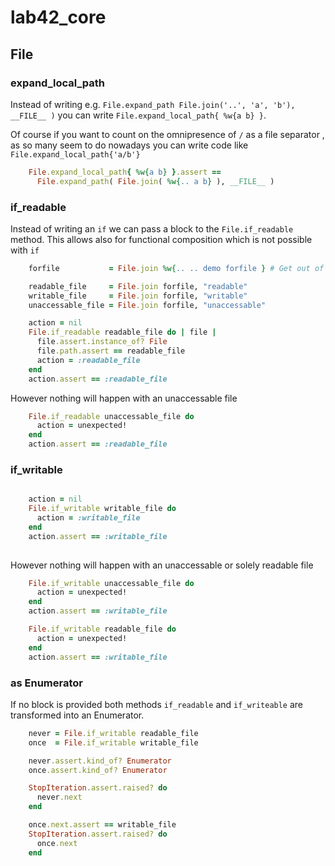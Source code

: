 # lab42\_core

## File

### expand\_local\_path


Instead of writing e.g. `File.expand_path File.join('..', 'a', 'b'), __FILE__ )` 
you can write `File.expand_local_path{ %w{a b} }`. 

Of course if you want to count on the omnipresence of `/` as a file separator , as so many seem to do
nowadays you can write code like `File.expand_local_path{'a/b'}` 

```ruby
    File.expand_local_path{ %w{a b} }.assert ==
      File.expand_path( File.join( %w{.. a b} ), __FILE__ )
```

### if\_readable

Instead of writing an `if` we can pass a block to the `File.if_readable` method.
This allows also for functional composition which is not possible with `if` 


```ruby
    forfile           = File.join %w{.. .. demo forfile } # Get out of tmp/qed first!!!

    readable_file     = File.join forfile, "readable"
    writable_file     = File.join forfile, "writable"
    unaccessable_file = File.join forfile, "unaccessable"

    action = nil
    File.if_readable readable_file do | file |
      file.assert.instance_of? File
      file.path.assert == readable_file
      action = :readable_file
    end
    action.assert == :readable_file
```

However nothing will happen with an unaccessable file

```ruby
    File.if_readable unaccessable_file do
      action = unexpected!
    end
    action.assert == :readable_file
```


### if\_writable

```ruby

    action = nil
    File.if_writable writable_file do
      action = :writable_file
    end
    action.assert == :writable_file
    
```

However nothing will happen with an unaccessable or solely readable file

```ruby
    File.if_writable unaccessable_file do
      action = unexpected!
    end
    action.assert == :writable_file

    File.if_writable readable_file do
      action = unexpected!
    end
    action.assert == :writable_file
```

### as Enumerator

If no block is provided both methods `if_readable` and `if_writeable` are transformed into an Enumerator.

```ruby
    never = File.if_writable readable_file
    once  = File.if_writable writable_file

    never.assert.kind_of? Enumerator
    once.assert.kind_of? Enumerator

    StopIteration.assert.raised? do
      never.next
    end

    once.next.assert == writable_file
    StopIteration.assert.raised? do
      once.next
    end
```


